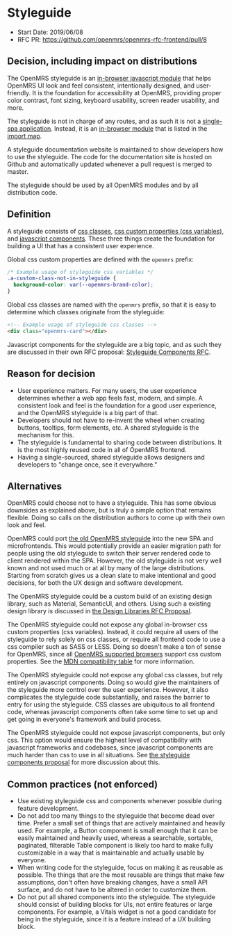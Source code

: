 # Styleguide
- Start Date: 2019/06/08
- RFC PR: https://github.com/openmrs/openmrs-rfc-frontend/pull/8

## Decision, including impact on distributions
The OpenMRS styleguide is an [in-browser javascript module](/text/0002-modules.md) that helps OpenMRS UI
look and feel consistent, intentionally designed, and user-friendly. It is the foundation for accessibility
at OpenMRS, providing proper color contrast, font sizing, keyboard usability, screen reader usability,
and more.

The styleguide is not in charge of any routes, and as such it is not a
[single-spa application](https://single-spa.js.org/docs/building-applications.html). Instead, it is an
[in-browser module](/text/0002-modules.md) that is listed in the [import map](/text/0004-import-maps.md).

A styleguide documentation website is maintained to show developers how to use the styleguide. The code for the
documentation site is hosted on Github and automatically updated whenever a pull request is merged to master.

The styleguide should be used by all OpenMRS modules and by all distribution code.

## Definition
A styleguide consists of [css classes](https://developer.mozilla.org/en-US/docs/Web/CSS/Class_selectors),
[css custom properties (css variables)](https://developer.mozilla.org/en-US/docs/Web/CSS/Using_CSS_custom_properties),
and [javascript components](/text/0009-styleguide-components.md). These three things create the foundation for
building a UI that has a consistent user experience.

Global css custom properties are defined with the `openmrs` prefix:

```css
/* Example usage of styleguide css variables */
.a-custom-class-not-in-styleguide {
  background-color: var(--openmrs-brand-color);
}
```

Global css classes are named with the `openmrs` prefix, so that it is easy to determine which classes originate from the styleguide:

```html
<!-- Example usage of styleguide css classes -->
<div class="openmrs-card"></div>
```

Javascript components for the styleguide are a big topic, and as such they are discussed in their own RFC proposal:
[Styleguide Components RFC](/text/0012-styleguide-components.md).

## Reason for decision
- User experience matters. For many users, the user experience determines whether a web app feels fast, modern, and simple.
  A consistent look and feel is the foundation for a good user experience, and the OpenMRS styleguide is a big part of that.
- Developers should not have to re-invent the wheel when creating buttons, tooltips, form elements, etc. A shared styleguide is the
  mechanism for this.
- The styleguide is fundamental to sharing code between distributions. It is the most highly reused code in all of OpenMRS frontend.
- Having a single-sourced, shared styleguide allows designers and developers to "change once, see it everywhere."

## Alternatives
OpenMRS could choose not to have a styleguide. This has some obvious downsides as explained above, but is truly a simple option that remains
flexible. Doing so calls on the distribution authors to come up with their own look and feel.

OpenMRS could port [the old OpenMRS styleguide](https://demo.openmrs.org/openmrs/uicommons/styleGuide.page) into the new SPA and microfrontends.
This would potentially provide an easier migration path for people using the old styleguide to switch their server rendered code to
client rendered within the SPA. However, the old styleguide is not very well known and not used much or at all by many of the large distributions.
Starting from scratch gives us a clean slate to make intentional and good decisions, for both the UX design and software development.

The OpenMRS styleguide could be a custom build of an existing design library, such as Material, SemanticUI, and others.
Using such a existing design library is discussed in [the Design Libraries RFC Proposal](/text/0010-design-libraries.md).

The OpenMRS styleguide could not expose any global in-browser css custom properties (css variables). Instead, it could require all users of
the styleguide to rely solely on css classes, or require all frontend code to use a css compiler such as SASS or LESS. Doing so doesn't make
a ton of sense for OpenMRS, since all [OpenMRS supported browsers](/text/0003-browser-support.md) support css custom properties. See
the [MDN compatibility table](https://developer.mozilla.org/en-US/docs/Web/CSS/Using_CSS_custom_properties#Browser_compatibility)
for more information.

The OpenMRS styleguide could not expose any global css classes, but rely entirely on javascript components. Doing so would give the maintainers
of the styleguide more control over the user experience. However, it also complicates the styleguide code substantially, and raises the barrier
to entry for using the styleguide. CSS classes are ubiquitous to all frontend code, whereas javascript components often take some time to
set up and get going in everyone's framework and build process.

The OpenMRS styleguide could not expose javascript components, but only css. This option would ensure the highest level of compatibility
with javascript frameworks and codebases, since javascript components are much harder than css to use in all situations. See
[the styleguide components proposal](/text/0007-styleguide.components.md) for more discussion about this.

## Common practices (not enforced)
- Use existing styleguide css and components whenever possible during feature development.
- Do not add too many things to the styleguide that become dead over time. Prefer a small set of things that are actively maintained
  and heavily used. For example, a Button component is small enough that it can be easily maintained and heavily used,
  whereas a searchable, sortable, paginated, filterable Table component is likely too hard to make fully customizable in a way
  that is maintainable and actually usable by everyone.
- When writing code for the styleguide, focus on making it as reusable as possible. The things that are the most reusable are
  things that make few assumptions, don't often have breaking changes, have a small API surface, and do not have to be
  altered in order to customize them.
- Do not put all shared components into the styleguide. The styleguide should consist of building blocks for UIs, not entire
  features or large components. For example, a Vitals widget is not a good candidate for being in the styleguide, since it
  is a feature instead of a UX building block.